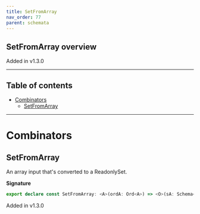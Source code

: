 ```yaml
---
title: SetFromArray
nav_order: 77
parent: schemata
---
```


## SetFromArray overview

Added in v1.3.0

---

<h2 class="text-delta">Table of contents</h2>

- [Combinators](#combinators)
  - [SetFromArray](#setfromarray)

---

# Combinators

## SetFromArray

An array input that's converted to a ReadonlySet.

**Signature**

```ts
export declare const SetFromArray: <A>(ordA: Ord<A>) => <O>(sA: Schema<O, A>) => Schema<readonly O[], ReadonlySet<A>>
```

Added in v1.3.0
